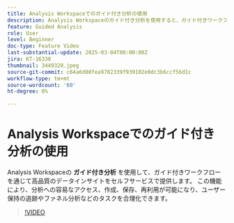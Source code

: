 ```yaml
---
title: Analysis Workspaceでのガイド付き分析の使用
description: Analysis Workspaceのガイド付き分析を使用すると、ガイド付きワークフローを通じて高品質のデータインサイトをセルフサービスで提供できます。
feature: Guided Analysis
role: User
level: Beginner
doc-type: Feature Video
last-substantial-update: 2025-03-04T00:00:00Z
jira: KT-16330
thumbnail: 3449320.jpeg
source-git-commit: c64a6d08fea9782339f939102e0dc3b6ccf56d1c
workflow-type: tm+mt
source-wordcount: '60'
ht-degree: 0%

---
```


# Analysis Workspaceでのガイド付き分析の使用

Analysis Workspaceの **ガイド付き分析** を使用して、ガイド付きワークフローを通じて高品質のデータインサイトをセルフサービスで提供します。 この機能により、分析への容易なアクセス、作成、保存、再利用が可能になり、ユーザー保持の追跡やファネル分析などのタスクを合理化できます。

>[!VIDEO](https://video.tv.adobe.com/v/3449498/?learn=on&captions=jpn)
